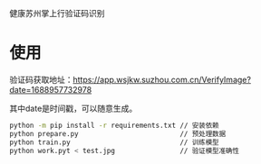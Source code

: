 健康苏州掌上行验证码识别

# 使用

验证码获取地址：https://app.wsjkw.suzhou.com.cn/VerifyImage?date=1688957732978

其中date是时间戳，可以随意生成。

```bash
python -m pip install -r requirements.txt // 安装依赖
python prepare.py                         // 预处理数据
python train.py                           // 训练模型
python work.pyt < test.jpg                // 验证模型准确性

```